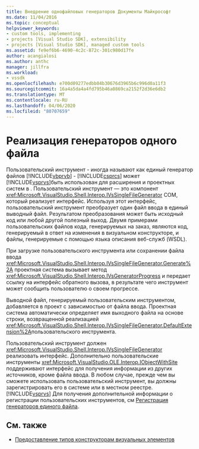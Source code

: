 ```yaml
---
title: Внедрение однофайловых генераторов Документы Майкрософт
ms.date: 11/04/2016
ms.topic: conceptual
helpviewer_keywords:
- custom tools, implementing
- projects [Visual Studio SDK], extensibility
- projects [Visual Studio SDK], managed custom tools
ms.assetid: fe9ef6b6-4690-4c2c-872c-301c980d17fe
author: acangialosi
ms.author: anthc
manager: jillfra
ms.workload:
- vssdk
ms.openlocfilehash: e700d09277edbb04b30676d3965b6c996d0a11f3
ms.sourcegitcommit: 16a4a5da4a4fd795b46a0869ca2152f2d36e6db2
ms.translationtype: MT
ms.contentlocale: ru-RU
ms.lasthandoff: 04/06/2020
ms.locfileid: "80707659"
---
```

# <a name="implementing-single-file-generators"></a>Реализация генераторов одного файла
Пользовательский инструмент - иногда называют как единый генератор файлов [!INCLUDE[vbprvb](../../code-quality/includes/vbprvb_md.md)] - [!INCLUDE[csprcs](../../data-tools/includes/csprcs_md.md)] может [!INCLUDE[vsprvs](../../code-quality/includes/vsprvs_md.md)]быть использован для расширения и проектных систем в . Пользовательский инструмент — это компонент <xref:Microsoft.VisualStudio.Shell.Interop.IVsSingleFileGenerator> COM, который реализует интерфейс. Используя этот интерфейс, пользовательский инструмент преобразует один файл ввода в единый выводный файл. Результатом преобразования может быть исходный код или любой другой полезный выход. Двумя примерами пользовательских файлов кода, генерируемых на заказ, являются код, генерируемый в ответ на изменения в визуальном конструкторе, и файлы, генерируемые с помощью языка описания веб-служб (WSDL).

 При загрузке пользовательского инструмента или сохранении файла ввода <xref:Microsoft.VisualStudio.Shell.Interop.IVsSingleFileGenerator.Generate%2A> проектная система вызывает метод <xref:Microsoft.VisualStudio.Shell.Interop.IVsGeneratorProgress> и передает ссылку на интерфейс обратного вызова, в результате чего инструмент может сообщить пользователю о своем прогрессе.

 Выводной файл, генерируемый пользовательским инструментом, добавляется в проект с зависимостью от файла ввода. Проектная система автоматически определяет имя выходного файла на основе строки, возвращенной реализацией <xref:Microsoft.VisualStudio.Shell.Interop.IVsSingleFileGenerator.DefaultExtension%2A>пользовательского инструмента.

 Пользовательский инструмент должен <xref:Microsoft.VisualStudio.Shell.Interop.IVsSingleFileGenerator> реализовать интерфейс. Дополнительно пользовательские инструменты <xref:Microsoft.VisualStudio.OLE.Interop.IObjectWithSite> поддерживают интерфейс для получения информации из других источников, кроме файла ввода. В любом случае, прежде чем вы сможете использовать пользовательский инструмент, вы должны зарегистрировать его в системе или в местном реестре. [!INCLUDE[vsprvs](../../code-quality/includes/vsprvs_md.md)] Для получения дополнительной информации о регистрации пользовательских инструментов, см [Регистрация генераторов единого файла](../../extensibility/internals/registering-single-file-generators.md).

## <a name="see-also"></a>См. также
- [Предоставление типов конструкторам визуальных элементов](../../extensibility/internals/exposing-types-to-visual-designers.md)
